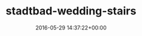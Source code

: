---
title:		"stadtbad-wedding-stairs"
type:		"upload"
description:		"TBC"
date:		"2016-05-29 14:37:22+00:00"
album:		"abandoned"
filename:		"stadtbad-wedding-stairs.md"
series:		""
cl_public_id:		"abandoned/stadtbad-wedding-stairs"
cl_version:		1497000076
format:		"tiff"
bytes:		1733880
width:		961
height:		1440
exposure_mode:		"Auto"
program:		"Aperture-priority AE"
aperture:		"2.8"
focal_length:		"24.0 mm"
iso:		"500"
shutter_speed:		"1/50"
metering:		"Center-weighted average"
flash:		"Off, Did not fire"
white_balance:		"Custom"
colour_temp:		"4950"
has_crop:		"true"
orientation:		"Horizontal (normal)"
camera_model:		"NIKON D800"
lens_info:		"24-70mm f/2.8"
artist:		"No artist info"
x_resolution:		"300"
y_resolution:		"300"
---